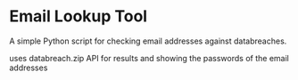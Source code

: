 # Email Lookup Tool

A simple Python script for checking email addresses against databreaches.

uses databreach.zip API for results and showing the passwords of the email addresses
